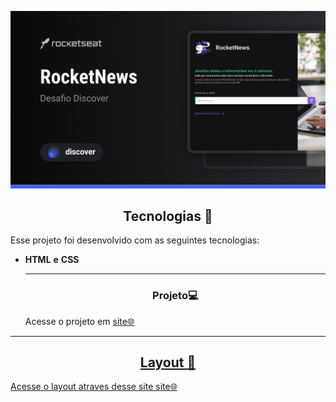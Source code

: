 <p align="center">
  <img alt="Rocketnews" src="./assets/Cover.png" width="800px">

</p>



<!--  -->


<h2 align="center">Tecnologias 🚀</h2>
   
<p>Esse projeto foi desenvolvido com as seguintes tecnologias:</p>

- **HTML** **e** **CSS**

  
  ---
  <h3 align="center">Projeto💻 </h3>
  <p>Acesse o projeto em <a href="https://micaela-marques.github.io/rocketnews/"> site🌐
  </p>






---

<h2 align="center">Layout 🎨</h2>
<p>  Acesse o layout atraves desse site <a href="https://www.figma.com"> site🌐 </p>
